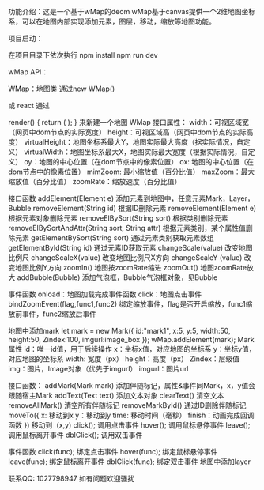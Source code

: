 
功能介绍：这是一个基于wMap的deom
wMap基于canvas提供一个2维地图坐标系，可以在地图内部实现添加元素，图层，移动，缩放等地图功能。

项目启动：

在项目目录下依次执行
 npm install
 npm run dev


wMap API：

WMap：地图类
通过new WMap() 

或 react 通过

render() {
        return (
            <WMap width={document.body.clientWidth} height={document.body.clientHeight} virtualHeight="100" virtualWidth="100" oy="1000" fps="10" onload={this.onload} />
        );
}
来新建一个地图
WMap 接口属性：
width：可视区域宽（网页中dom节点的实际宽度）
height：可视区域高（网页中dom节点的实际高度）
virtualHeight：地图坐标系最大Y，地图实际最大高度（据实际情况，自定义）
virtualWidth：地图坐标系最大X，地图实际最大宽度（根据实际情况，自定义）
oy：地图的中心位置（在dom节点中的像素位置）
ox: 地图的中心位置（在dom节点中的像素位置）
mimZoom: 最小缩放值（百分比值）
maxZoom：最大缩放值（百分比值）
zoomRate：缩放速度（百分比值）

接口函数
addElement(Element e) 添加元素到地图中，任意元素Mark，Layer，Bubble
removeElement(String id) 根据ID删除元素
removeElement(Element e) 根据元素对象删除元素
removeElBySort(String sort) 根据类别删除元素
removeElBySortAndAttr(String sort, String attr) 根据元素类别，某个属性值删除元素
getElementBySort(String sort) 通过元素类别获取元素数组
getElementById(String id) 通过元素ID获取元素
changeScale(value) 改变地图比例尺
changeScaleX(value) 改变地图比例尺X方向
changeScaleY (value) 改变地图比例Y方向
zoomIn() 地图按zoomRate缩进
zoomOut() 地图zoomRate放大
addBubble(Bubble) 添加气泡框，Bubble气泡框对象，见Bubble

事件函数
onload：地图加载完成事件函数
click：地图点击事件
bindZoomEvent(flag,func1,func2) 绑定缩放事件，flag是否开启缩放，func1缩放前事件，func2缩放后事件


地图中添加mark
        let mark = new Mark({
            id:"mark1",
            x:5,
            y:5,
            width:50,
            height:50,
            Zindex:100,
            imgurl:image_box
        });
        wMap.addElement(mark);
Mark属性
id：唯一id值，用于后续操作
x：坐标x值，对应地图的坐标系
y：坐标y值，对应地图的坐标系
width: 宽度（px）
height：高度（px）
Zindex：层级值
img：图片，Image对象（优先于imgurl）
imgurl：图片url

接口函数：
addMark(Mark mark) 添加伴随标记，属性&事件同Mark，x，y值会跟随宿主Mark
addText(Text text) 添加文本对象
clearText() 清空文本
removeAllMark() 清空所有伴随标记
removeMarkById() 通过ID删除伴随标记
moveTo({
    x: 移动到x
    y：移动到y
    time: 移动时间（毫秒）
    finish：动画完成回调函数
}) 移动到（x,y)
click(); 调用点击事件
hover(); 调用鼠标悬停事件
leave(); 调用鼠标离开事件
dblClick(); 调用双击事件

事件函数
click(func); 绑定点击事件
hover(func); 绑定鼠标悬停事件
leave(func); 绑定鼠标离开事件
dblClick(func); 绑定双击事件
地图中添加layer



联系QQ: 1027798947 如有问题欢迎骚扰
